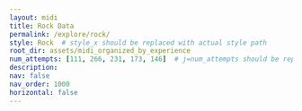 ```yaml
---
layout: midi
title: Rock Data
permalink: /explore/rock/
style: Rock  # style_x should be replaced with actual style path
root_dir: assets/midi_organized_by_experience
num_attempts: [111, 266, 231, 173, 146]  # j=num_attempts should be replaced with the actual number of attempts
description: 
nav: false
nav_order: 1000
horizontal: false
---
```


<br/><br/>
